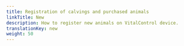```yaml
---
title: Registration of calvings and purchased animals
linkTitle: New
description: How to register new animals on VitalControl device.
translationKey: new
weight: 50
---
```

